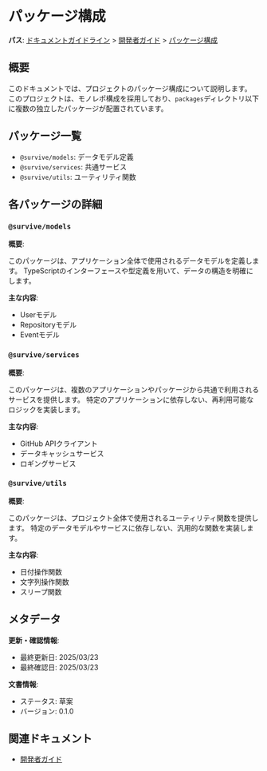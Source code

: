 # パッケージ構成

**パス**: [ドキュメントガイドライン](../../../README.md) > [開発者ガイド](../README.md) > [パッケージ構成](./README.md)

## 概要

このドキュメントでは、プロジェクトのパッケージ構成について説明します。
このプロジェクトは、モノレポ構成を採用しており、`packages`ディレクトリ以下に複数の独立したパッケージが配置されています。

## パッケージ一覧

-   `@survive/models`: データモデル定義
-   `@survive/services`: 共通サービス
-   `@survive/utils`: ユーティリティ関数

## 各パッケージの詳細

### `@survive/models`

**概要**:

このパッケージは、アプリケーション全体で使用されるデータモデルを定義します。
TypeScriptのインターフェースや型定義を用いて、データの構造を明確にします。

**主な内容**:

-   Userモデル
-   Repositoryモデル
-   Eventモデル

### `@survive/services`

**概要**:

このパッケージは、複数のアプリケーションやパッケージから共通で利用されるサービスを提供します。
特定のアプリケーションに依存しない、再利用可能なロジックを実装します。

**主な内容**:

-   GitHub APIクライアント
-   データキャッシュサービス
-   ロギングサービス

### `@survive/utils`

**概要**:

このパッケージは、プロジェクト全体で使用されるユーティリティ関数を提供します。
特定のデータモデルやサービスに依存しない、汎用的な関数を実装します。

**主な内容**:

-   日付操作関数
-   文字列操作関数
-   スリープ関数

## メタデータ

**更新・確認情報**:
- 最終更新日: 2025/03/23
- 最終確認日: 2025/03/23

**文書情報**:
- ステータス: 草案
- バージョン: 0.1.0

## 関連ドキュメント

- [開発者ガイド](../README.md)
